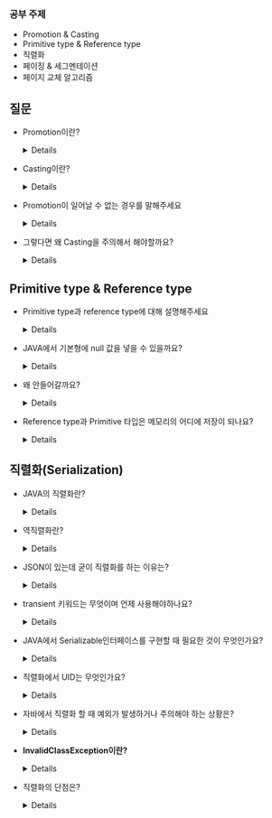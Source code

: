 ### 공부 주제

- Promotion & Casting
- Primitive type & Reference type
- 직렬화
- 페이징 & 세그멘테이션
- 페이지 교체 알고리즘

## 질문

- Promotion이란?
    <details>
      자동 형변환이라고 하며, 프로그램 실행 도중에 자동적으로 형변환이 일어나는 것을 말한다. 
       <br>이 과정은 작은 크기의 데이터 타입에서 큰 데이터 타입으로 변환할때 일어난다.
    </details>

- Casting이란?

    <details>
      강제로 형변환을 하고 싶을때 사용 크기가 큰 데이터 타입에서 작은타입으로 변환할 때 일어난다.
    </details>

- Promotion이 일어날 수 없는 경우를 말해주세요
    <details>
    - Byte ⇒ Char
    - float ⇒ long
    </details>

- 그렇다면 왜 Casting을 주의해서 해야할까요?
    <details>
        큰 데이터 타입에서 작은 데이터 타입으로 강제로 형변환을 진행하면 유실되는 데이터가 있을 수 있기 때문에 신중하게 해야한다.
    </details>

## Primitive type & Reference type
- Primitive type과 reference type에 대해 설명해주세요
    <details>
        
        - Value Type
            - **기본 Primitive 타입으로 int, char 등이 있다.**
            - 기본 타입의 크기가 작고 고정적이기 때문에 **메모리 Stack 영역** 에 저장된다.
            - 정수형 : byte, short, int, long
            - 실수형 : float, double
            - 논리형 : boolean
            - 문자형 : char
        - 참조 타입(Reference Type)
            - **기본형을 제외하고는 모두 참조형이다.**
            - String과 박싱 타입인 Integer 등이 있다.
            - 참조 타입은 데이터의 크기가 가변적이고, 동적이므로 **Heap 영역** 에서 관리된다.
            - **데이터는 Heap 영역에서 관리되지만 메모리의 주소값은 Stack 영역에 담긴다.**
            - new 키워드를 이용해 객체를 생성하여 데이터가 생성된 **주소를 참조하는 타입**
            - String과 배열은 일반적인 참조 타입과 달리 new 없이 생성 가능하지만 참조타입이다.
            - 더이상 참조하는 변수가 없을 때 GC에 의해 삭제된다.
  
    </details>
    
 - JAVA에서 기본형에 null 값을 넣을 수 있을까요?
  
    <details>
          아니요, Wrapper 클래스를 통해서만 넣을 수 있다.
    </details>
    
 - 왜 안들어갈까요?

    <details>
        자바에서 null은 참조형 타입의 기본 값이기 대문에 기본형 타입에는 불가능하다.
    </details>

- Reference type과 Primitive 타입은 메모리의 어디에 저장이 되나요?
    <details>
        - Primitive - Stack
        - Reference type - Heap
    </details>

## 직렬화(Serialization)
- JAVA의 직렬화란?
  <details>
    자바 시스템 내부에서 사용되는 객체 또는 데이터를 외부의 자바 시스템에서도 사용할 수 있도록 바이트(byte) 형태로 데이터 변환하는 기술
    
    - 조건
        - 자바 기본 타입
        - Serializable 인터페이스 상속받은 객체
    - ObjectOutputStream 객체를 이용
  </details>    

- 역직렬화란?
  <details>
    - 역직렬화
        - 바이트로 변환된 데이터를 다시 객체로 변환하는 기술
        - ObjectInputStream 객체를 이용
  </details> 
- JSON이 있는데 굳이 직렬화를 하는 이유는?
  <details>
    1. 자바 시스템 개발에 최적화 되어 있다.
    2. 자바의 매우 많은 레퍼런스 타입을 제약 없이 외부에 내보낼 수 있다.
  </details> 
- transient 키워드는 무엇이며 언제 사용해야하나요?
  <details>
    `transient` 키워드는 멤버 변수를 직렬화에서 제외하도록 지정한다.
    
    직렬화되서는 안되는 변수에 해당 키워드를 사용한다.
  </details> 
    
- JAVA에서 Serializable인터페이스를 구현할 때 필요한 것이 무엇인가요?
  <details>
    serialVersionUID
  </details> 
    
- 직렬화에서 UID는 무엇인가요?
  <details>
    - 객체를 구분하는데에도 사용된다
    - 직렬화 버전을 식별하는 데 사용된다.
    - 클래스 버전의 불일치가 있을 수 있다
  </details> 
- 자바에서 직렬화 할 때 예외가 발생하거나 주의해야 하는 상황은?
  <details>
        1. 멤버 변수를 추가할 때 (영향 없음 - 기본값으로 설정)<br>
        2. 멤버 변수가 삭제될 때 (영향 없음)<br>
        3. 멤버 변수의 이름이 바뀔 때 (영향 없음 - 값이 할당되지 않음)<br>
        4. 멤버 변수의 접근 제어자 변경 (영향 없음)<br>
        5. **멤버 변수의 타입이 바뀔 때 (영향 있음)**<br>
        6. 멤버 변수에 static 와 transient 추가 (영향 없음)<br>
  </details> 
- ****InvalidClassException이란?****
  <details>
    InvalidClassException 예외는 직렬화를 이용하다보면 흔히 접할 수 있는 오류이다. 이 예외는 아래 3가지 주요 원인으로 인해  Serialized 또는 Deserialized 할 수 없다는 것을 의미한다.
    
    1. 클래스의 SerialVersionUID 버전이 다른 경우
    2. 클래스에 다른 데이터 타입을 포함한 경우
    3. 기본 생성자가 없는 경우
  </details> 
- 직렬화의 단점은?
  <details>
        1. 직렬화의 용량은 크다
        직렬화는 객체에 저장된 데이터값 뿐만 아니라 타입 정보, 클래스 메타 정보를 가지고 있으므로 용량을 은근히 많이 차지한다. 그래서 같은 정보를 직렬화로 저장하느냐 JSON으로 저장하느냐는 파일 용량 크기가 거의 2배 이상 차이가 난다.
        따라서 DB, Cache 등에 외부에 저장할때, 장기간 동안 저장하는 정보는 직렬화를 지양해야 된다.
      <br>
        2. 역직렬화의 위험성
        역직렬화 과정에서 호출되어 잠재적으로 위험한 동작을 수행하는 메서드를 **가젯(gadget)** 이라고 부르는데, 바이트 스트림을 역직렬화하는 ObjectInputStream의 ~~readObject()~~ 메서드를 호출하게 되면 객체 그래프가 역직렬화되어                classpath 안의 모든 타입의 객체를 만들어 내게 되는데, 해당 타입 객체안의 모든 코드를 수행할수 있게 되므로 나의 프로그램 코드 전체가 공격 범위에 들어가게 된다.
        또는 객체를 직렬화하여 외부로 전송하는 과정에서 중간에 누가 가로채 파일 바이트 내용을 조작하여, 송신자가 역직렬화하는 과정에서 인스턴스에 위험한 값을 대입시켜 불변을 깨는 식으로의 공격도 가능하다. 왜냐하면 역직렬화는 생성자 없이           인스턴스화가 가능하기 때문에 **보이지 않는 생성자** 라고도 불리운다.
  </details> 
